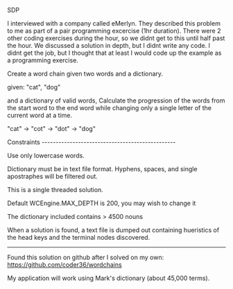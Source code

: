 SDP

I interviewed with a company called eMerlyn. They described this problem to me
as part of a pair programming excercise (1hr duration). There were 2 other coding
exercises during the hour, so we didnt get to this until half past the hour.
We discussed a solution in depth, but I didnt write any code. I didnt get the job,
but I thought that at least I would code up the example as a programming exercise.

Create a word chain given two words and a dictionary.

given: "cat", "dog"

and a dictionary of valid words, Calculate the progression
of the words from the start word to the end word while 
changing only a single letter of the current word at a time.

"cat" -> "cot" -> "dot" -> "dog"

Constraints ------------------------------------------------

Use only lowercase words.

Dictionary must be in text file format. Hyphens, spaces, and
single apostraphes will be filtered out.

This is a single threaded solution.

Default WCEngine.MAX_DEPTH is 200, you may wish to change it

The dictionary included contains > 4500 nouns

When a solution is found, a text file is dumped out containing hueristics
of the head keys and the terminal nodes discovered.

------------------------
Found this solution on github after I solved on my own: https://github.com/coder36/wordchains

My application will work using Mark's dictionary (about 45,000 terms).
